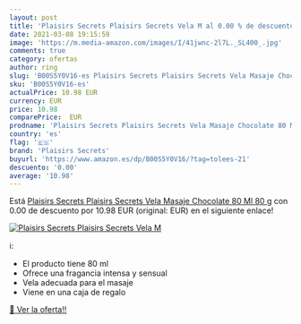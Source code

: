 ```yaml
---
layout: post
title: 'Plaisirs Secrets Plaisirs Secrets Vela M al 0.00 % de descuento'
date: 2021-03-08 19:15:59
image: 'https://m.media-amazon.com/images/I/41jwnc-2l7L._SL400_.jpg'
comments: true
category: ofertas
author: ring
slug: 'B00S5Y0V16-es Plaisirs Secrets Plaisirs Secrets Vela Masaje Chocolate 80...'
sku: 'B00S5Y0V16-es'
actualPrice: 10.98 EUR
currency: EUR
price: 10.98
comparePrice:  EUR
prodname: 'Plaisirs Secrets Plaisirs Secrets Vela Masaje Chocolate 80 Ml 80 g'
country: 'es'
flag: '🇪🇸'
brand: 'Plaisirs Secrets'
buyurl: 'https://www.amazon.es/dp/B00S5Y0V16/?tag=tolees-21'
descuento: '0.00'
average: '10.98'
---
```


Está [Plaisirs Secrets Plaisirs Secrets Vela Masaje Chocolate 80 Ml 80 g](https://www.amazon.es/dp/B00S5Y0V16/?tag=tolees-21) con 0.00 de descuento por 10.98 EUR (original:  EUR) en el siguiente enlace!

[![Plaisirs Secrets Plaisirs Secrets Vela M](https://m.media-amazon.com/images/I/41jwnc-2l7L._SL400_.jpg)](https://www.amazon.es/dp/B00S5Y0V16/?tag=tolees-21)

ℹ️:

- El producto tiene 80 ml
- Ofrece una fragancia intensa y sensual
- Vela adecuada para el masaje
- Viene en una caja de regalo

[🛒 Ver la oferta!!](https://www.amazon.es/dp/B00S5Y0V16/?tag=tolees-21)
